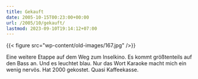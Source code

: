 ```yaml
---
title: Gekauft
date: 2005-10-15T00:23:00+00:00
url: /2005/10/gekauft/
lastmod: 2023-09-10T19:14:12+07:00
---
```

{{< figure src="wp-content/old-images/167.jpg" />}}

Eine weitere Etappe auf dem Weg zum Inselkino. Es kommt größtenteils auf den Bass an. Und es leuchtet blau. Nur das Wort Karaoke macht mich ein wenig nervös. Hat 2000 gekostet. Quasi Kaffeekasse.
